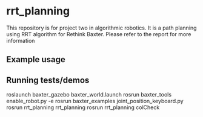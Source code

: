 # rrt_planning

This repository is for project two in algorithmic robotics. It is a path planning using RRT algorithm for Rethink Baxter. Please refer to the report for more information

## Example usage

## Running tests/demos
roslaunch baxter_gazebo baxter_world.launch
rosrun baxter_tools enable_robot.py -e
rosrun baxter_examples joint_position_keyboard.py
rosrun rrt_planning rrt_planning
rosrun rrt_planning colCheck
